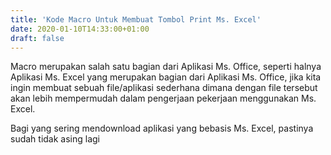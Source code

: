 ```yaml
---
title: 'Kode Macro Untuk Membuat Tombol Print Ms. Excel'
date: 2020-01-10T14:33:00+01:00
draft: false
---
```


  
Macro merupakan salah satu bagian dari Aplikasi Ms. Office, seperti halnya Aplikasi Ms. Excel yang merupakan bagian dari Aplikasi Ms. Office, jika kita ingin membuat sebuah file/aplikasi sederhana dimana dengan file tersebut akan lebih mempermudah dalam pengerjaan pekerjaan menggunakan Ms. Excel.  
  
  
  
Bagi yang sering mendownload aplikasi yang bebasis Ms. Excel, pastinya sudah tidak asing lagi